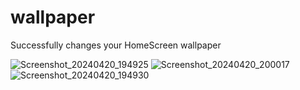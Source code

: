 # wallpaper
Successfully changes your HomeScreen wallpaper

![Screenshot_20240420_194925](https://github.com/DhruvSingh19/wallpaper/assets/145637133/1fd490d0-af1a-466a-896a-593725dea9a1)
![Screenshot_20240420_200017](https://github.com/DhruvSingh19/wallpaper/assets/145637133/5eb1d06e-f28f-49d0-aad6-b75c8e8539ff)
![Screenshot_20240420_194930](https://github.com/DhruvSingh19/wallpaper/assets/145637133/3af04f07-1bcb-407e-8980-938a964e45f7)


